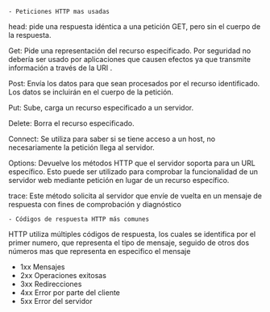     - Peticiones HTTP mas usadas
   
 head:
pide una respuesta idéntica a una petición GET, pero sin el cuerpo de la respuesta.

 Get:
Pide una representación del recurso especificado. Por seguridad no debería ser usado por aplicaciones que causen efectos ya que transmite información a través de la URI .

 Post:
Envía los datos para que sean procesados por el recurso identificado. Los datos se incluirán en el cuerpo de la petición.

 Put:
Sube, carga un recurso especificado a un servidor. 

 Delete:
Borra el recurso especificado.

 Connect:
Se utiliza para saber si se tiene acceso a un host, no necesariamente la petición llega al servidor.

 Options:
Devuelve los métodos HTTP que el servidor soporta para un URL específico. Esto puede ser utilizado para comprobar la funcionalidad de un servidor web mediante petición en lugar de un recurso específico.

 trace:
Este método solicita al servidor que envíe de vuelta en un mensaje de respuesta con fines de comprobación y diagnóstico

    - Códigos de respuesta HTTP más comunes
  
 HTTP utiliza múltiples códigos de respuesta, los cuales se identifica por el primer numero, que representa el tipo de mensaje, seguido de otros dos números mas que representa en especifico el mensaje

   * 1xx Mensajes 
   * 2xx Operaciones exitosas
   * 3xx Redirecciones
   * 4xx Error por parte del cliente
   * 5xx Error del servidor